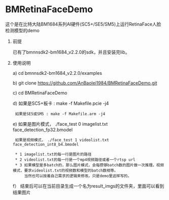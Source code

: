# BMRetinaFaceDemo
这个是在比特大陆BM1684系列AI硬件(SC5+/SE5/SM5)上运行RetinaFace人脸检测模型的demo

1. 前提
  
    已有了bmnnsdk2-bm1684_v2.2.0的sdk，并且安装完lib。

2. 使用说明
 
    a)  cd bmnnsdk2-bm1684_v2.2.0/examples

    b)  git clone https://github.com/AnBaolei1984/BMRetinaFaceDemo.git

    c)  cd BMRetinaFaceDemo
  
    d)  如果是SC5+板卡 : make -f Makefile.pcie -j4
    
        如果是SE5或SM5 : make -f Makefile.arm -j4
  
    e)  如果是图片模式， ./face_test 0 imagelist.txt face_detection_fp32.bmodel
        
        如果是视频模式， ./face_test 1 videolist.txt face_detection_int8_b4.bmodel
        
        * 1 imagelist.txt的每一行是图片的路径
        * 2 videolist.txt的每一行是一个mp4视频路径或者一个rtsp url
        * 3 如果模型是多batch的，那么图片模式，会每攒够batch数的图片做一次推理。视频模式，要求videolist.txt的视频数和模型的batch数相等。
            当然也可以按着自己需求的逻辑来修改。只是demo里这样写的。
  
    f） 结束后可以在当前目录生成一个名为result_imgs的文件夹，里面可以看到结果图片
 
